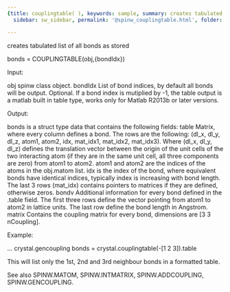 ```yaml
---
{title: couplingtable( ), keywords: sample, summary: creates tabulated list of all bonds as stored,
  sidebar: sw_sidebar, permalink: '@spinw_couplingtable.html', folder: '@spinw', mathjax: 'true'}

---
```

  creates tabulated list of all bonds as stored
 
  bonds = COUPLINGTABLE(obj,{bondIdx})
 
  Input:
 
  obj       spinw class object. 
  bondIdx   List of bond indices, by default all bonds will be output.
            Optional. If a bond index is mutiplied by -1, the table output
            is a matlab built in table type, works only for Matlab R2013b
            or later versions.
 
  Output:
 
  bonds is a struct type data that contains the following fields:
    table   Matrix, where every column defines a bond. The rows are the
            following: (dl_x, dl_y, dl_z, atom1, atom2, idx, mat_idx1,
            mat_idx2, mat_idx3). Where (dl_x, dl_y, dl_z) defines the
            translation vector between the origin of the unit cells of the
            two interacting atom (if they are in the same unit cell, all
            three components are zero) from atom1 to atom2. atom1 and atom2
            are the indices of the atoms in the obj.matom list. idx is the
            index of the bond, where equivalent bonds have identical
            indices, typically index is increasing with bond length. The
            last 3 rows (mat_idx) contains pointers to matrices if they
            are defined, otherwise zeros.
    bondv   Additional information for every bond defined in the .table
            field. The first three rows define the vector pointing from
            atom1 to atom2 in lattice units. The last row define the bond
            length in Angstrom.
    matrix  Contains the coupling matrix for every bond, dimensions are
            [3 3 nCoupling].
 
  Example:
 
  ...
  crystal.gencoupling
  bonds = crystal.couplingtable(-[1 2 3]).table
 
  This will list only the 1st, 2nd and 3rd neighbour bonds in a formatted
  table.
 
  See also SPINW.MATOM, SPINW.INTMATRIX, SPINW.ADDCOUPLING, SPINW.GENCOUPLING.
 
